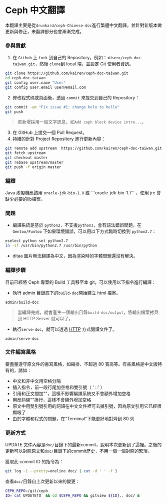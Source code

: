 # Ceph 中文翻譯
本翻譯主要是從```drunkard/ceph-Chinese-doc```進行繁體中文翻譯，並針對新版本做更新與修正，未翻譯部分也會漸漸完成。

### 參與貢獻
1. 在 ```Github``` 上 ```fork``` 到自己的 Repository，例如：```<User>/ceph-doc-taiwan.git```，然後 ```clone```到 local 端，並設定 Git 使用者資訊。

 ```sh
git clone https://github.com/kairen/ceph-doc-taiwan.git
cd ceph-doc-taiwan
git config user.name "User"
git config user.email user@email.com
```
2. 修改程式碼或頁面後，透過 ```commit``` 來提交到自己的 Repository：

 ```sh
git commit -am "Fix issue #1: change helo to hello"
git push
```
> 若新增採用一般文字訊息，如```Add ceph block device intro...```。

3. 在 GitHub 上提交一個 Pull Request。
4. 持續的針對 Project Repository 進行更新內容：

 ```sh
 git remote add upstream  https://github.com/kairen/ceph-doc-taiwan.git
 git fetch upstream
 git checkout master
 git rebase upstream/master
 git push -f origin master
 ```

### 編譯
Java 虛擬機應該用 ```oracle-jdk-bin-1.8``` 或 ```oracle-jdk-bin-1.7`` ，使用 jre 會缺少必要的lib檔案。

### 問題
* 編譯系統是基於 ```python2```，不支援```python3```，會有語法錯誤問題，在```Gentoo/Funtoo``` 下如果環境錯誤，可以用以下方式臨時切換到 ```python2.7```：
```sh
eselect python set python2.7
ln -sf /usr/bin/python2.7 /usr/bin/python
```

* ditaa 圖片無法翻譯為中文，因為渲染時的字體問題還沒有解決。

### 編譯步驟
目前已經將 Ceph 專案的 Build 工具移至本 git，可以使用以下指令進行編譯：
* 執行 admin 目錄底下的```build-doc```開始建立 html 檔案。
```
admin/build-doc
```
> 當編譯完成，就會產生一個輸出目錄```build-doc/output```，將輸出檔案拷貝到 HTTP Server 就可以了。

* 執行```serve-doc```，就可以透過 [HTTP](http://localhost:8080/) 方式閱讀文件了。
```
admin/serve-doc
```


### 文件編寫風格
要盡量遵守原文件的書寫風格，如縮排、不超過 80 寬高等。有些風格是中文版特有的，諸如：

* 中文和非中文用空格分隔
* 插入指令，前一段行尾加空格和雙引號（ ' ::' ）
* 引用和正文間加""，這樣不影響編譯系統又不會額外增加空格
* 用反斜線"\"換行，這樣不會額外增加空格
* 原文中用雙引號引用的詞語在中文文件裡可去掉引號，因為原文引用它已經很顯眼了
* 由於字體和程式的問題，在"Ternimal"下能更好地對齊到 80 列

### 更新方式
UPDATE 文件內容是```doc/```目錄下的最新commit，說明本次更新到了這裡。之後的更新可以對照原文和```doc/```目錄下的commit歷史，不用一個一個對照的繁瑣。

獲取此 commit ID 的指令為：
```sh
git log -1 --pretty=oneline doc/ | cut -d ' ' -f 1
```
查看```doc/```目錄自上次更新以來的變更：
```sh
CEPH_REPO=/git/ceph
ID=`cat UPDATETO` && cd $CEPH_REPO && gitview ${ID}.. doc/ &
```